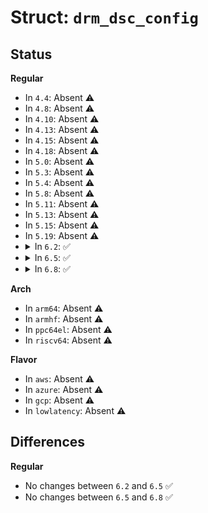 # Struct: <code>drm_dsc_config</code>

## Status
<b>Regular</b>
<ul>
<li>
In <code>4.4</code>: Absent ⚠️
</li>
<li>
In <code>4.8</code>: Absent ⚠️
</li>
<li>
In <code>4.10</code>: Absent ⚠️
</li>
<li>
In <code>4.13</code>: Absent ⚠️
</li>
<li>
In <code>4.15</code>: Absent ⚠️
</li>
<li>
In <code>4.18</code>: Absent ⚠️
</li>
<li>
In <code>5.0</code>: Absent ⚠️
</li>
<li>
In <code>5.3</code>: Absent ⚠️
</li>
<li>
In <code>5.4</code>: Absent ⚠️
</li>
<li>
In <code>5.8</code>: Absent ⚠️
</li>
<li>
In <code>5.11</code>: Absent ⚠️
</li>
<li>
In <code>5.13</code>: Absent ⚠️
</li>
<li>
In <code>5.15</code>: Absent ⚠️
</li>
<li>
In <code>5.19</code>: Absent ⚠️
</li>
<li>
<details>
<summary>In <code>6.2</code>: ✅</summary>

```c
struct drm_dsc_config {
    u8 line_buf_depth;
    u8 bits_per_component;
    bool convert_rgb;
    u8 slice_count;
    u16 slice_width;
    u16 slice_height;
    bool simple_422;
    u16 pic_width;
    u16 pic_height;
    u8 rc_tgt_offset_high;
    u8 rc_tgt_offset_low;
    u16 bits_per_pixel;
    u8 rc_edge_factor;
    u8 rc_quant_incr_limit1;
    u8 rc_quant_incr_limit0;
    u16 initial_xmit_delay;
    u16 initial_dec_delay;
    bool block_pred_enable;
    u8 first_line_bpg_offset;
    u16 initial_offset;
    u16 rc_buf_thresh[14];
    struct drm_dsc_rc_range_parameters rc_range_params[15];
    u16 rc_model_size;
    u8 flatness_min_qp;
    u8 flatness_max_qp;
    u8 initial_scale_value;
    u16 scale_decrement_interval;
    u16 scale_increment_interval;
    u16 nfl_bpg_offset;
    u16 slice_bpg_offset;
    u16 final_offset;
    bool vbr_enable;
    u8 mux_word_size;
    u16 slice_chunk_size;
    u16 rc_bits;
    u8 dsc_version_minor;
    u8 dsc_version_major;
    bool native_422;
    bool native_420;
    u8 second_line_bpg_offset;
    u16 nsl_bpg_offset;
    u16 second_line_offset_adj;
};
```
</details>
</li>
<li>
<details>
<summary>In <code>6.5</code>: ✅</summary>

```c
struct drm_dsc_config {
    u8 line_buf_depth;
    u8 bits_per_component;
    bool convert_rgb;
    u8 slice_count;
    u16 slice_width;
    u16 slice_height;
    bool simple_422;
    u16 pic_width;
    u16 pic_height;
    u8 rc_tgt_offset_high;
    u8 rc_tgt_offset_low;
    u16 bits_per_pixel;
    u8 rc_edge_factor;
    u8 rc_quant_incr_limit1;
    u8 rc_quant_incr_limit0;
    u16 initial_xmit_delay;
    u16 initial_dec_delay;
    bool block_pred_enable;
    u8 first_line_bpg_offset;
    u16 initial_offset;
    u16 rc_buf_thresh[14];
    struct drm_dsc_rc_range_parameters rc_range_params[15];
    u16 rc_model_size;
    u8 flatness_min_qp;
    u8 flatness_max_qp;
    u8 initial_scale_value;
    u16 scale_decrement_interval;
    u16 scale_increment_interval;
    u16 nfl_bpg_offset;
    u16 slice_bpg_offset;
    u16 final_offset;
    bool vbr_enable;
    u8 mux_word_size;
    u16 slice_chunk_size;
    u16 rc_bits;
    u8 dsc_version_minor;
    u8 dsc_version_major;
    bool native_422;
    bool native_420;
    u8 second_line_bpg_offset;
    u16 nsl_bpg_offset;
    u16 second_line_offset_adj;
};
```
</details>
</li>
<li>
<details>
<summary>In <code>6.8</code>: ✅</summary>

```c
struct drm_dsc_config {
    u8 line_buf_depth;
    u8 bits_per_component;
    bool convert_rgb;
    u8 slice_count;
    u16 slice_width;
    u16 slice_height;
    bool simple_422;
    u16 pic_width;
    u16 pic_height;
    u8 rc_tgt_offset_high;
    u8 rc_tgt_offset_low;
    u16 bits_per_pixel;
    u8 rc_edge_factor;
    u8 rc_quant_incr_limit1;
    u8 rc_quant_incr_limit0;
    u16 initial_xmit_delay;
    u16 initial_dec_delay;
    bool block_pred_enable;
    u8 first_line_bpg_offset;
    u16 initial_offset;
    u16 rc_buf_thresh[14];
    struct drm_dsc_rc_range_parameters rc_range_params[15];
    u16 rc_model_size;
    u8 flatness_min_qp;
    u8 flatness_max_qp;
    u8 initial_scale_value;
    u16 scale_decrement_interval;
    u16 scale_increment_interval;
    u16 nfl_bpg_offset;
    u16 slice_bpg_offset;
    u16 final_offset;
    bool vbr_enable;
    u8 mux_word_size;
    u16 slice_chunk_size;
    u16 rc_bits;
    u8 dsc_version_minor;
    u8 dsc_version_major;
    bool native_422;
    bool native_420;
    u8 second_line_bpg_offset;
    u16 nsl_bpg_offset;
    u16 second_line_offset_adj;
};
```
</details>
</li>
</ul>
<b>Arch</b>
<ul>
<li>
In <code>arm64</code>: Absent ⚠️
</li>
<li>
In <code>armhf</code>: Absent ⚠️
</li>
<li>
In <code>ppc64el</code>: Absent ⚠️
</li>
<li>
In <code>riscv64</code>: Absent ⚠️
</li>
</ul>
<b>Flavor</b>
<ul>
<li>
In <code>aws</code>: Absent ⚠️
</li>
<li>
In <code>azure</code>: Absent ⚠️
</li>
<li>
In <code>gcp</code>: Absent ⚠️
</li>
<li>
In <code>lowlatency</code>: Absent ⚠️
</li>
</ul>

## Differences
<b>Regular</b>
<ul>
<li>
No changes between <code>6.2</code> and <code>6.5</code> ✅
</li>
<li>
No changes between <code>6.5</code> and <code>6.8</code> ✅
</li>
</ul>
